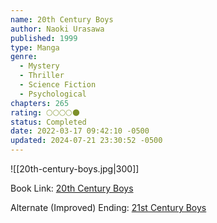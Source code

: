 ```yaml
---
name: 20th Century Boys
author: Naoki Urasawa
published: 1999
type: Manga
genre:
  - Mystery
  - Thriller
  - Science Fiction
  - Psychological
chapters: 265
rating: 🌕🌕🌕🌕🌑
status: Completed
date: 2022-03-17 09:42:10 -0500
updated: 2024-07-21 23:30:52 -0500
---
```


![[20th-century-boys.jpg|300]]

Book Link: [20th Century Boys](https://myanimelist.net/manga/3/20th_Century_Boys)

Alternate (Improved) Ending: [21st Century Boys](https://myanimelist.net/manga/743/21st_Century_Boys)

